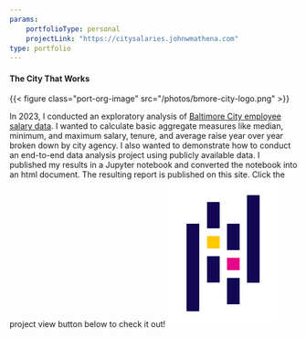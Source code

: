 ```yaml
---
params:
    portfolioType: personal
    projectLink: "https://citysalaries.johnwmathena.com"
type: portfolio 
---
```

#### The City That Works

{{< figure class="port-org-image"  src="/photos/bmore-city-logo.png" >}}

In 2023, I conducted an exploratory analysis of [Baltimore City employee salary data](https://data.baltimorecity.gov/datasets/baltimore::baltimore-city-employee-salaries-new/about). I wanted to calculate basic aggregate measures like median, minimum, and maximum salary, tenure, and average raise year over year broken down by city agency. I also wanted to demonstrate how to conduct an end-to-end data analysis project using publicly available data. I published my results in a Jupyter notebook and converted the notebook into an html document. The resulting report is published on this site. Click the project view button below to check it out!
![pandas-logo](/photos/pandas-python.png)

